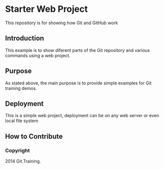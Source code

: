 # Starter Web Project

This repository is for showing how Git and GitHub work

## Introduction
This example is to show diferent parts of the Git repository and various commands using a web project.

## Purpose
As stated above, the main purpose is to provide simple examples for Git training demos.

## Deployment
This is a simple web project, deployment can be on any web server or even local file system

## How to Contribute

### Copyright
2014 Git.Training.